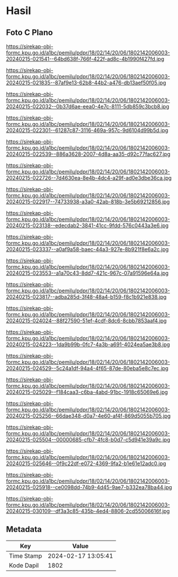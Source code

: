 # Hasil

## Foto C Plano

https://sirekap-obj-formc.kpu.go.id/a1bc/pemilu/pdpr/18/02/14/20/06/1802142006003-20240215-021541--64bd638f-766f-422f-ad8c-4b1990f427fd.jpg

https://sirekap-obj-formc.kpu.go.id/a1bc/pemilu/pdpr/18/02/14/20/06/1802142006003-20240215-021835--87af9e13-62b8-44b2-a476-db13aef50f05.jpg

https://sirekap-obj-formc.kpu.go.id/a1bc/pemilu/pdpr/18/02/14/20/06/1802142006003-20240215-022032--0b37d6ae-eea0-4e7c-8111-5db859c3bcb8.jpg

https://sirekap-obj-formc.kpu.go.id/a1bc/pemilu/pdpr/18/02/14/20/06/1802142006003-20240215-022301--61287c87-3116-469a-957c-9d6104d99b5d.jpg

https://sirekap-obj-formc.kpu.go.id/a1bc/pemilu/pdpr/18/02/14/20/06/1802142006003-20240215-022539--886a3628-2007-4d8a-aa35-d92c77fac627.jpg

https://sirekap-obj-formc.kpu.go.id/a1bc/pemilu/pdpr/18/02/14/20/06/1802142006003-20240215-022726--7d4630ea-8e4b-4dc4-a29f-ad0e3dbe36ca.jpg

https://sirekap-obj-formc.kpu.go.id/a1bc/pemilu/pdpr/18/02/14/20/06/1802142006003-20240215-022917--74733938-a3a0-42ab-818b-3e5b69212856.jpg

https://sirekap-obj-formc.kpu.go.id/a1bc/pemilu/pdpr/18/02/14/20/06/1802142006003-20240215-023138--edecdab2-3841-41cc-9fdd-576c0443a3e6.jpg

https://sirekap-obj-formc.kpu.go.id/a1bc/pemilu/pdpr/18/02/14/20/06/1802142006003-20240215-023337--a0af9a58-baec-44a3-927e-8b921f8e6a2c.jpg

https://sirekap-obj-formc.kpu.go.id/a1bc/pemilu/pdpr/18/02/14/20/06/1802142006003-20240215-023553--a1a70c43-8dd7-421c-967c-07a91596e64a.jpg

https://sirekap-obj-formc.kpu.go.id/a1bc/pemilu/pdpr/18/02/14/20/06/1802142006003-20240215-023817--adba285d-3f48-48a4-b159-f8c1b921e838.jpg

https://sirekap-obj-formc.kpu.go.id/a1bc/pemilu/pdpr/18/02/14/20/06/1802142006003-20240215-024024--88f27590-51ef-4cdf-8dc6-8cbb7853aaf4.jpg

https://sirekap-obj-formc.kpu.go.id/a1bc/pemilu/pdpr/18/02/14/20/06/1802142006003-20240215-024223--1da9b99b-0fc7-4a3b-a691-4024ea5ae3b8.jpg

https://sirekap-obj-formc.kpu.go.id/a1bc/pemilu/pdpr/18/02/14/20/06/1802142006003-20240215-024529--5c24a1df-94a4-4f65-87de-80eba5e8c7ec.jpg

https://sirekap-obj-formc.kpu.go.id/a1bc/pemilu/pdpr/18/02/14/20/06/1802142006003-20240215-025029--f184caa3-c6ba-4abd-91bc-1918c65069e6.jpg

https://sirekap-obj-formc.kpu.go.id/a1bc/pemilu/pdpr/18/02/14/20/06/1802142006003-20240215-025256--66dae348-d0a7-4e60-af4f-869d5055b705.jpg

https://sirekap-obj-formc.kpu.go.id/a1bc/pemilu/pdpr/18/02/14/20/06/1802142006003-20240215-025504--00000685-cfb7-4fc8-b0d7-c5d941e39a9c.jpg

https://sirekap-obj-formc.kpu.go.id/a1bc/pemilu/pdpr/18/02/14/20/06/1802142006003-20240215-025646--0f9c22df-e072-4369-9fa2-b1e61e12adc0.jpg

https://sirekap-obj-formc.kpu.go.id/a1bc/pemilu/pdpr/18/02/14/20/06/1802142006003-20240215-025918--ce0098dd-74b9-4d45-9ae7-b332ea78ba44.jpg

https://sirekap-obj-formc.kpu.go.id/a1bc/pemilu/pdpr/18/02/14/20/06/1802142006003-20240215-030109--df3a3c85-435b-4ed4-8806-2cd55006616f.jpg


## Metadata

| Key        | Value               |
| ---------- | ------------------- |
| Time Stamp | 2024-02-17 13:05:41 |
| Kode Dapil | 1802                |



